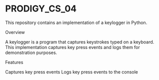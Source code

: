 # PRODIGY_CS_04
This repository contains an implementation of a keylogger in Python.

Overview

A keylogger is a program that captures keystrokes typed on a keyboard. This implementation captures key press events and logs them for demonstration purposes.

Features

Captures key press events 
Logs key press events to the console
